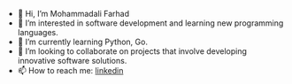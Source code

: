 - 👋 Hi, I’m Mohammadali Farhad
- 👀 I’m interested in software development and learning new programming languages.
- 🌱 I’m currently learning Python, Go.
- 💞️ I’m looking to collaborate on projects that involve developing innovative software solutions.
- 📫 How to reach me: [linkedin](https://www.linkedin.com/in/mohammadali-farhad-18b051178/)
